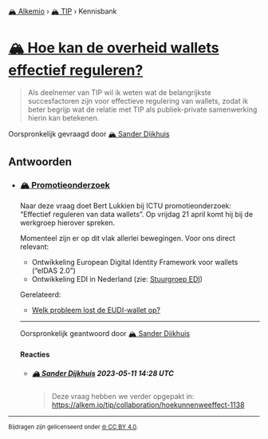 [🏔️ Alkemio](https://welcome.alkem.io/) › [🏔️ TIP](https://alkem.io/tip/dashboard) › Kennisbank
# [🏔️ Hoe kan de overheid wallets effectief reguleren?](https://alkem.io/tip/collaboration/hoekandeoverheid-8045)
>Als deelnemer van TIP wil ik weten wat de belangrijkste succesfactoren zijn voor effectieve regulering van wallets, zodat ik beter begrijp wat de relatie met TIP als publiek-private samenwerking hierin kan betekenen.

Oorspronkelijk gevraagd door [🏔️ Sander Dijkhuis](https://alkem.io/user/sander-dijkhuis-3912)
## Antwoorden
- ### <a id="promotieonderzoek-2880"></a> [🏔️ Promotieonderzoek](https://alkem.io/tip/collaboration/hoekandeoverheid-8045/posts/promotieonderzoek-2880)
  Naar deze vraag doet Bert Lukkien bij ICTU promotieonderzoek: “Effectief reguleren van data wallets”. Op vrijdag 21 april komt hij bij de werkgroep hierover spreken.
  
  Momenteel zijn er op dit vlak allerlei bewegingen. Voor ons direct relevant:
  
  *   Ontwikkeling European Digital Identity Framework voor wallets (“eIDAS 2.0”)
  *   Ontwikkeling EDI in Nederland (zie: [Stuurgroep EDI](https://edi.pleio.nl/cms/view/066e8e5e-e98f-4b4d-b336-28649576715a/stuurgroep-edi))
  
  Gerelateerd:
  
  *   [Welk probleem lost de EUDI-wallet op?](https://alkem.io/tip/contribute/callouts/welkprobleemlostd-9718)

  ***
  Oorspronkelijk geantwoord door [🏔️ Sander Dijkhuis](https://alkem.io/tip/collaboration/hoekandeoverheid-8045/posts/promotieonderzoek-2880)

  #### Reacties
    - ##### [🏔️ Sander Dijkhuis](https://alkem.io/user/sander-dijkhuis-3912) 2023-05-11 14:28 UTC
      >Deze vraag hebben we verder opgepakt in: https://alkem.io/tip/collaboration/hoekunnenweeffect-1138
* * *
<small>Bijdragen zijn gelicenseerd onder [🌐 CC BY 4.0](https://creativecommons.org/licenses/by/4.0/deed.nl).</small>

